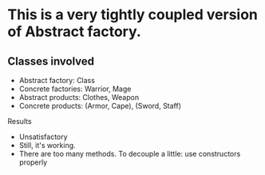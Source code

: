 This is a very tightly coupled version of Abstract factory. 
===

Classes involved
---
* Abstract factory: Class
* Concrete factories: Warrior, Mage
* Abstract products: Clothes, Weapon
* Concrete products: (Armor, Cape), (Sword, Staff)

Results
* Unsatisfactory
* Still, it's working.
* There are too many methods. To decouple a little: use constructors properly